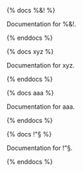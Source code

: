 {% docs %&! %}

Documentation for %&!.

{% enddocs %}


{% docs xyz %}

Documentation for xyz.

{% enddocs %}


{% docs aaa %}

Documentation for aaa.

{% enddocs %}


{% docs !"§ %}

Documentation for !"§.

{% enddocs %}

